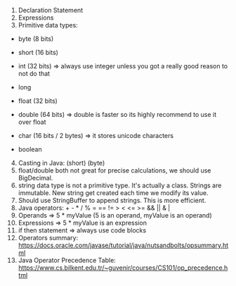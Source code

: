 1. Declaration Statement
2. Expressions
3. Primitive data types:
- byte (8 bits)
- short (16 bits)
- int (32 bits) => always use integer unless you got a really good reason to not do that
- long


- float (32 bits)
- double (64 bits) => double is faster so its highly recommend to use it over float


- char (16 bits / 2 bytes) => it stores unicode characters
- boolean

4. Casting in Java: (short) (byte)
5. float/double both not great for precise calculations, we should use BigDecimal.
6. string data type is not a primitive type. It's actually a class. Strings are immutable. New string get created each time we modify its value.
7. Should use StringBuffer to append strings. This is more efficient.
8. Java operators: + - * / % = == != > < <= >= && || & |
9. Operands => 5 * myValue (5 is an operand, myValue is an operand)
10. Expressions => 5 * myValue is an expression
11. if then statement => always use code blocks
12. Operators summary: https://docs.oracle.com/javase/tutorial/java/nutsandbolts/opsummary.html
13. Java Operator Precedence Table: https://www.cs.bilkent.edu.tr/~guvenir/courses/CS101/op_precedence.html
